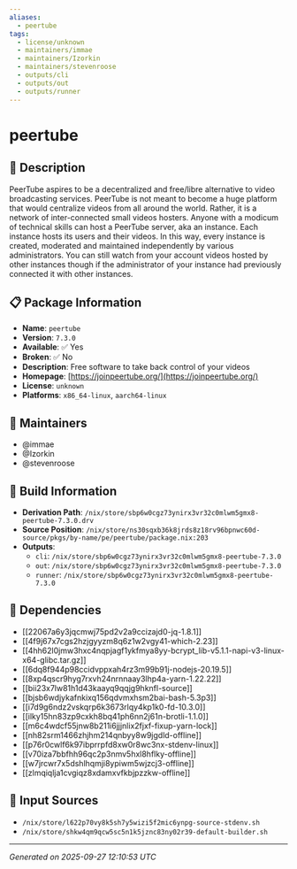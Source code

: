 ```yaml
---
aliases:
  - peertube
tags:
  - license/unknown
  - maintainers/immae
  - maintainers/Izorkin
  - maintainers/stevenroose
  - outputs/cli
  - outputs/out
  - outputs/runner
---
```


# peertube

## 📝 Description

PeerTube aspires to be a decentralized and free/libre alternative to video
broadcasting services.
PeerTube is not meant to become a huge platform that would centralize
videos from all around the world. Rather, it is a network of
inter-connected small videos hosters.
Anyone with a modicum of technical skills can host a PeerTube server, aka
an instance. Each instance hosts its users and their videos. In this way,
every instance is created, moderated and maintained independently by
various administrators.
You can still watch from your account videos hosted by other instances
though if the administrator of your instance had previously connected it
with other instances.


## 📋 Package Information

- **Name**: `peertube`
- **Version**: `7.3.0`
- **Available**: ✅ Yes
- **Broken**: ✅ No
- **Description**: Free software to take back control of your videos
- **Homepage**: [https://joinpeertube.org/](https://joinpeertube.org/)
- **License**: `unknown`
- **Platforms**: `x86_64-linux`, `aarch64-linux`
## 👥 Maintainers

- @immae
- @Izorkin
- @stevenroose


## 🔧 Build Information

- **Derivation Path**: `/nix/store/sbp6w0cgz73ynirx3vr32c0mlwm5gmx8-peertube-7.3.0.drv`
- **Source Position**: `/nix/store/ns30sqxb36k8jrds8z18rv96bpnwc60d-source/pkgs/by-name/pe/peertube/package.nix:203`
- **Outputs**:
  - `cli`:  `/nix/store/sbp6w0cgz73ynirx3vr32c0mlwm5gmx8-peertube-7.3.0`
  - `out`:  `/nix/store/sbp6w0cgz73ynirx3vr32c0mlwm5gmx8-peertube-7.3.0`
  - `runner`:  `/nix/store/sbp6w0cgz73ynirx3vr32c0mlwm5gmx8-peertube-7.3.0`

## 🔗 Dependencies

- [[22067a6y3jqcmwj75pd2v2a9ccizajd0-jq-1.8.1]]
- [[4f9j67x7cgs2hzjgyyzm8q6z1w2vgy41-which-2.23]]
- [[4hh62l0jmw3hxc4nqpjagf1ykfmya8yy-bcrypt_lib-v5.1.1-napi-v3-linux-x64-glibc.tar.gz]]
- [[6dq8f944p98ccidvppxah4rz3m99b91j-nodejs-20.19.5]]
- [[8xp4qscr9hyg7rxvh24nrnnaay3lhp4a-yarn-1.22.22]]
- [[bii23x7lw81h1d43kaayq9qqjg9hknfl-source]]
- [[bjsb6wdjykafnkixq156qdvmxhsm2bai-bash-5.3p3]]
- [[i7d9g6ndz2vskqrp6k3673rlqy4kp1k0-fd-10.3.0]]
- [[ilky15hn83zp9cxkh8bq41ph6nn2j61n-brotli-1.1.0]]
- [[m6c4wdcf55jnw8b211i6jjjnlix2fjxf-fixup-yarn-lock]]
- [[nh82srm1466zhjhm214qnbyy8w9jgdld-offline]]
- [[p76r0cwlf6k97ibprrpfd8xw0r8wc3nx-stdenv-linux]]
- [[v70iza7bbfhh96qc2p3nmv5hxl8hflky-offline]]
- [[w7jrcwr7x5dshlhqmji8ypiwm5wjzcj3-offline]]
- [[zlmqiqlja1cvgiqz8xdamxvfkbjpzzkw-offline]]

## 📁 Input Sources

- `/nix/store/l622p70vy8k5sh7y5wizi5f2mic6ynpg-source-stdenv.sh`
- `/nix/store/shkw4qm9qcw5sc5n1k5jznc83ny02r39-default-builder.sh`

---
*Generated on 2025-09-27 12:10:53 UTC*

